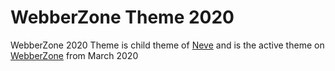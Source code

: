 # WebberZone Theme 2020

WebberZone 2020 Theme is child theme of [Neve](https://themeisle.com/themes/neve/) and is the active theme on [WebberZone](https://webberzone.com) from March 2020
